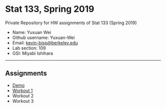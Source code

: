 # Stat 133, Spring 2019

Private Repository for HW assignments of Stat 133 (Spring 2019)

- Name: Yuxuan Wei
- Github username: Yuxuan-Wei
- Email: kevin-bisp@berkeley.edu
- Lab section: 109
- GSI: Miyabi Ishihara

-----

## Assignments

- [Demo](demo)
- [Workout 1](workout01)
- Workout 2
- Workout 3


